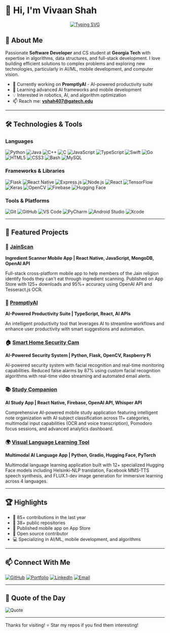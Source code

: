 # 👋 Hi, I'm Vivaan Shah

<div align="center">

[![Typing SVG](https://readme-typing-svg.herokuapp.com?font=Fira+Code&pause=1000&color=2E9EF7&center=true&vCenter=true&width=435&lines=Software+Developer;Algorithm+Enthusiast;Full+Stack+Engineer;AI%2FML+Enthusiast;Always+Learning+New+Things)](https://git.io/typing-svg)

</div>

## 🚀 About Me

Passionate **Software Developer** and CS student at **Georgia Tech** with expertise in algorithms, data structures, and full-stack development. I love building efficient solutions to complex problems and exploring new technologies, particularly in AI/ML, mobile development, and computer vision.

- 🔭 Currently working on **PromptlyAI** - AI-powered productivity suite
- 🌱 Learning advanced AI frameworks and mobile development
- 💡 Interested in robotics, AI, and algorithm optimization
- 📫 Reach me: **vshah407@gatech.edu**

---

## 🛠️ Technologies & Tools

### Languages

![Python](https://img.shields.io/badge/Python-3776AB?style=for-the-badge&logo=python&logoColor=white)
![Java](https://img.shields.io/badge/Java-ED8B00?style=for-the-badge&logo=openjdk&logoColor=white)
![C++](https://img.shields.io/badge/C++-00599C?style=for-the-badge&logo=cplusplus&logoColor=white)
![C](https://img.shields.io/badge/C-00599C?style=for-the-badge&logo=c&logoColor=white)
![JavaScript](https://img.shields.io/badge/JavaScript-F7DF1E?style=for-the-badge&logo=javascript&logoColor=black)
![TypeScript](https://img.shields.io/badge/TypeScript-007ACC?style=for-the-badge&logo=typescript&logoColor=white)
![Swift](https://img.shields.io/badge/Swift-FA7343?style=for-the-badge&logo=swift&logoColor=white)
![Go](https://img.shields.io/badge/Go-00ADD8?style=for-the-badge&logo=go&logoColor=white)
![HTML5](https://img.shields.io/badge/HTML5-E34F26?style=for-the-badge&logo=html5&logoColor=white)
![CSS3](https://img.shields.io/badge/CSS3-1572B6?style=for-the-badge&logo=css3&logoColor=white)
![Bash](https://img.shields.io/badge/Bash-4EAA25?style=for-the-badge&logo=gnubash&logoColor=white)
![MySQL](https://img.shields.io/badge/MySQL-4479A1?style=for-the-badge&logo=mysql&logoColor=white)

### Frameworks & Libraries

![Flask](https://img.shields.io/badge/Flask-000000?style=for-the-badge&logo=flask&logoColor=white)
![React Native](https://img.shields.io/badge/React_Native-20232A?style=for-the-badge&logo=react&logoColor=61DAFB)
![Express.js](https://img.shields.io/badge/Express.js-000000?style=for-the-badge&logo=express&logoColor=white)
![Node.js](https://img.shields.io/badge/Node.js-339933?style=for-the-badge&logo=nodedotjs&logoColor=white)
![React](https://img.shields.io/badge/React-20232A?style=for-the-badge&logo=react&logoColor=61DAFB)
![TensorFlow](https://img.shields.io/badge/TensorFlow-FF6F00?style=for-the-badge&logo=tensorflow&logoColor=white)
![Keras](https://img.shields.io/badge/Keras-D00000?style=for-the-badge&logo=keras&logoColor=white)
![OpenCV](https://img.shields.io/badge/OpenCV-5C3EE8?style=for-the-badge&logo=opencv&logoColor=white)
![Firebase](https://img.shields.io/badge/Firebase-FFCA28?style=for-the-badge&logo=firebase&logoColor=black)
![Hugging Face](https://img.shields.io/badge/Hugging%20Face-FFD21E?style=for-the-badge&logo=huggingface&logoColor=black)

### Tools & Platforms

![Git](https://img.shields.io/badge/Git-F05032?style=for-the-badge&logo=git&logoColor=white)
![GitHub](https://img.shields.io/badge/GitHub-181717?style=for-the-badge&logo=github&logoColor=white)
![VS Code](https://img.shields.io/badge/VS_Code-007ACC?style=for-the-badge&logo=visualstudiocode&logoColor=white)
![PyCharm](https://img.shields.io/badge/PyCharm-000000?style=for-the-badge&logo=pycharm&logoColor=white)
![Android Studio](https://img.shields.io/badge/Android_Studio-3DDC84?style=for-the-badge&logo=androidstudio&logoColor=white)
![Xcode](https://img.shields.io/badge/Xcode-147EFB?style=for-the-badge&logo=xcode&logoColor=white)

---

## 📌 Featured Projects

### 📱 [JainScan](https://github.com/V-Shah07/JainScan)
**Ingredient Scanner Mobile App | React Native, JavaScript, MongoDB, OpenAI API**

Full-stack cross-platform mobile app to help members of the Jain religion identify foods they can't eat through ingredient scanning. Published on App Store with 125+ downloads and 95%+ accuracy using OpenAI API and Tesseract.js OCR.

### 🤖 [PromptlyAI](https://github.com/V-Shah07/PromptlyAI)
**AI-Powered Productivity Suite | TypeScript, React, AI APIs**

An intelligent productivity tool that leverages AI to streamline workflows and enhance user productivity with smart suggestions and automation.

### 🏠 [Smart Home Security Cam](https://github.com/V-Shah07/SmartHomeCam)
**AI-Powered Security System | Python, Flask, OpenCV, Raspberry Pi**

AI-powered security system with facial recognition and real-time monitoring capabilities. Reduced false alarms by 87% using custom facial recognition algorithms with real-time video streaming and automated email alerts.

### 📚 [Study Companion](https://github.com/V-Shah07/StudyCompanion)
**AI Study App | React Native, Firebase, OpenAI API, Whisper API**

Comprehensive AI-powered mobile study application featuring intelligent note organization with AI subject classification across 11+ categories, multimodal input capabilities (OCR and voice transcription), Pomodoro focus sessions, and advanced analytics dashboard.

### 🌍 [Visual Language Learning Tool](https://github.com/V-Shah07/LanguageLearning)
**Multimodal AI Language App | Python, Gradio, Hugging Face, PyTorch**

Multimodal language learning application built with 12+ specialized Hugging Face models including Helsinki-NLP translation, Facebook MMS-TTS speech synthesis, and FLUX.1-dev image generation for immersive learning across 4 languages.

---

## 🏆 Highlights

- 🎯 85+ contributions in the last year
- 🌟 38+ public repositories
- 📱 Published mobile app on App Store
- 🤝 Open source contributor
- 💻 Specializing in AI/ML, mobile development, and algorithms

---

## 📫 Connect With Me

[![GitHub](https://img.shields.io/badge/GitHub-181717?style=for-the-badge&logo=github&logoColor=white)](https://github.com/V-Shah07)
[![Portfolio](https://img.shields.io/badge/Portfolio-000000?style=for-the-badge&logo=About.me&logoColor=white)](https://vivaanportfolio.vercel.app/)
[![LinkedIn](https://img.shields.io/badge/LinkedIn-0077B5?style=for-the-badge&logo=linkedin&logoColor=white)](https://www.linkedin.com/in/vivaan-shah/)
[![Email](https://img.shields.io/badge/Email-D14836?style=for-the-badge&logo=gmail&logoColor=white)](mailto:vshah407@gatech.edu)

---

## 💭 Quote of the Day

![Quote](https://quotes-github-readme.vercel.app/api?type=horizontal&theme=tokyonight)

---

Thanks for visiting! ⭐ Star my repos if you find them interesting!

